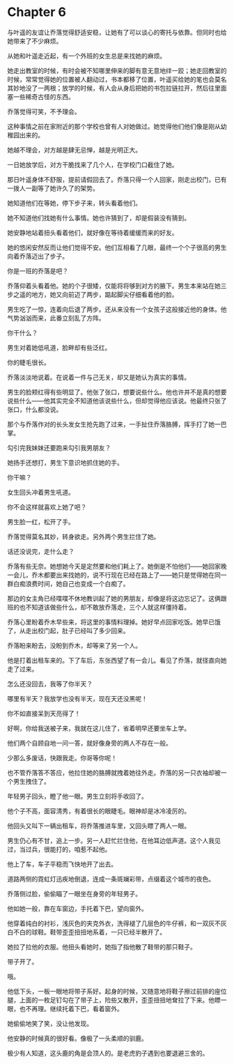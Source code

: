# Chapter 6

与叶遥的友谊让乔落觉得舒适安稳，让她有了可以谈心的寄托与依靠。但同时也给她带来了不少麻烦。

从她和叶遥走近起，有一个外班的女生总是来找她的麻烦。

她走出教室的时候，有时会被不知哪里伸来的脚有意无意地绊一跤；她走回教室的时候，常常觉得她的位置被人翻动过，书本都移了位置，叶遥买给她的笔也会莫名其妙地没了一两根；放学的时候，有人会从身后把她的书包拉链拉开，然后往里面塞一些稀奇古怪的东西。

乔落觉得可笑，不予理会。

这种事情之前在家附近的那个学校也曾有人对她做过。她觉得他们他们像是刚从幼稚园出来的。

她越不理会，对方越是肆无忌惮，越是光明正大。

一日她放学后，对方干脆找来了几个人，在学校门口截住了她。

那日叶遥身体不舒服，提前请假回去了。乔落只得一个人回家，刚走出校门，已有一拨人一副等了她许久了的架势。

她知道他们在等她，停下步子来，转头看着他们。

她不知道他们找她有什么事情。她也许猜到了，却是假装没有猜到。

她安静地站着扭头看着他们，就好像在等待着缓缓而来的好友。

她的悠闲安然反而让他们觉得不安。他们互相看了几眼，最终一个个子很高的男生向着乔落迈出了步子。

你是一班的乔落是吧？

乔落仰着头看着他。她的个子很矮，仅能将将够到对方的腋下。男生本来站在她三步之遥的地方，她又向前迈了两步，踮起脚尖仔细看着他的脸。

男生吃了一惊，连着向后退了两步。还从来没有一个女孩子这般接近他的身体。他气势汹汹而来，此番立刻乱了方阵。

你干什么？

男生对着她低吼道，脸畔却有些泛红。

你的睫毛很长。

乔落淡淡地说着。在说着一件与己无关，却又是她认为真实的事情。

男生的脸颊红得有些明显了。他张了张口，想要说些什么。他也许并不是真的想要说些什么——他其实完全不知道他该说些什么，但却觉得他应该说。他最终只张了张口，什么都没说。

那个与乔落作对的长头发女生抢先跑了过来，一手扯住乔落胳膊，挥手打了她一巴掌。

勾引完我妹妹还要跑来勾引我男朋友？

她扬手还想打，男生下意识地抓住她的手。

你干嘛？

女生回头冲着男生吼道。

你不会这样就喜欢上她了吧？

男生脸一红，松开了手。

乔落觉得莫名其妙，转身欲走。另外两个男生拦住了她。

话还没说完，走什么走？

乔落有些无奈。她想她今天是定然要和他们耗上了。她倒是不怕他们——她回家晚一会儿，乔木都要出来找她的，说不行现在已经在路上了——她只是觉得她在同一群白痴浪费时间，她自己也变成一个白痴了。

那边的女主角已经喋喋不休地教训起了她的男朋友，却像是将这边忘记了。这俩跟班的也不知道该做些什么，却不敢放乔落走，三个人就这样僵持着。

乔落心里盼着乔木早些来，将这里的事情料理掉。她好早点回家吃饭。她早已饿了，从走出校门起，肚子已经叫了多少回来。

乔落盼来盼去，没盼到乔木，却等来了另一个人。

他是打着出租车来的。下了车后，东张西望了有一会儿。看见了乔落，就径直向她走了过来。

怎么还没回去，我等了你半天？

哪里有半天？我放学也没有半天，现在天还没黑呢！

你不如直接呆到天亮得了！

好啊，你给我送被子来，我就在这儿住了，省着明早还要坐车上学。

他们两个自顾自地一问一答，就好像身旁的两人不存在一般。

少那么多废话，快跟我走。你哥等你呢！

也不管乔落答不答应，他拉住她的胳膊就拽着她往外走。乔落的另一只衣袖却被一个男生拽住了。

年轻男子回头，瞪了他一眼。男生立刻将手收回了。

他个子不高，面容清秀，有着很长的眼睫毛。眼神却是冰冷凌厉的。

他回头又叫下一辆出租车，将乔落推进车里，又回头瞟了两人一眼。

男生仍心有不甘，追上一步。另一人赶忙拦住他，在他耳边低声道。这个人我见过，当过兵，很能打的，咱惹不起他。

他上了车，车子平稳而飞快地开了出去。

道路两侧的霓虹灯迅疾地倒退，连成一条斑斓彩带，点缀着这个城市的夜色。

乔落侧过脸，偷偷瞄了一眼坐在身旁的年轻男子。

他如她一般，靠在车窗边，手托着下巴，望向窗外。

他穿着纯白的衬衫，浅灰色的夹克外衣，洗得褪了几层色的牛仔裤，和一双灰不灰白不白的球鞋。鞋带歪歪扭扭地系着，一只已经半散开了。

她拉了拉他的衣服。他扭头看她时，她指了指他散了鞋带的那只鞋子。

带子开了。

哦。

他低下头，一板一眼地将带子系好。起身的时候，又随意地将鞋子擦过前排的座位腿，上面的一枚足钉勾在了带子上，险些又散开，歪歪扭扭地耷拉了下来。他瞟一眼，也不再理。继续托着下巴，看着窗外。

她偷偷地笑了笑，没让他发现。

他安静的时候真的很好看。像极了一头柔顺的驯鹿。

极少有人知道，这头鹿的角是会顶人的。是老虎豹子遇到也要退避三舍的。
